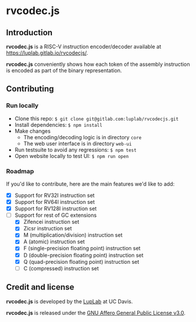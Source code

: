 # rvcodec.js

## Introduction

**rvcodec.js** is a RISC-V instruction encoder/decoder available at
<https://luplab.gitlab.io/rvcodecjs/>.

**rvcodec.js** conveniently shows how each token of the assembly instruction is
encoded as part of the binary representation.

## Contributing

### Run locally

- Clone this repo: `$ git clone git@gitlab.com:luplab/rvcodecjs.git`
- Install dependencies: `$ npm install`
- Make changes
    * The encoding/decoding logic is in directory `core`
    * The web user interface is in directory `web-ui`
- Run testsuite to avoid any regressions: `$ npm test`
- Open website locally to test UI: `$ npm run open`

### Roadmap

If you'd like to contribute, here are the main features we'd like to add:

- [x] Support for RV32I instruction set
- [x] Support for RV64I instruction set
- [x] Support for RV128I instruction set
- [ ] Support for rest of GC extensions
    - [x] Zifencei instruction set
    - [x] Zicsr instruction set
    - [x] M (multiplication/division) instruction set
    - [x] A (atomic) instruction set
    - [x] F (single-precision floating point) instruction set
    - [x] D (double-precision floating point) instruction set
    - [x] Q (quad-precision floating point) instruction set
    - [ ] C (compressed) instruction set

## Credit and license

**rvcodec.js** is developed by the [LupLab](https://luplab.cs.ucdavis.edu/) at
UC Davis.

**rvcodec.js** is released under the [GNU Affero General Public License
v3.0](https://www.gnu.org/licenses/agpl-3.0.en.html).
